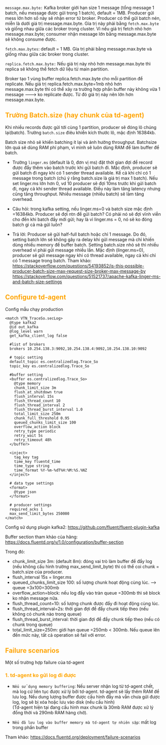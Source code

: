 `message.max.byte:` Kafka broker giới hạn size 1 message (tổng message 1 batch, nếu message được gửi trong 1 batch), default = 1MB. Producer gửi mess lớn hơn số này sẽ nhận error từ broker. Producer có thể gửi batch nén, miễn là dưới giá trị message.max.byte. Gía trị này phải bằng `fetch.max.byte` và giống nhau giữa các broker trong cluster. Vì nếu giá trị fetch nhỏ hơn message.max.byte; consumer nhận message lớn bằng message.max.byte sẽ không consume được.

`fetch.max.bytes`: default = 1 MB. Gía trị phải bằng message.max.byte và giống nhau giữa các broker trong cluster. 

`replica.fetch.max.byte:` Nếu giá trị này nhỏ hơn message.max.byte thì replica sẽ không thể fetch dữ liệu từ main partition.

Broker tạo 1 vùng buffer replica.fetch.max.byte cho mỗi partition để replicate. Nếu giá trị replica.fetch.max.byte=1mb nhỏ hơn message.max.byte thì có thể xảy ra trường hợp phần buffer này không vừa 1 message ---> ko replicate được. Từ đó giá trị này nên lớn hơn message.max.byte.

<h2 style="color:orange">Trường Batch.size (hay chunk của td-agent)</h2>

Khi nhiều records được gửi tới cùng 1 partition, producer sẽ đóng lô chúng lại(batch). Trường `batch.size` điêu khiển kích thước lô, mặc định 16384kb. 

Batch size nhỏ sẽ khiến batching ít lại và ảnh hưởng throughput. Batchsize lớn quá sẽ dùng RAM phí phạm, vì mình sẽ luôn dùng RAM để làm buffer để batch.

- Trường `linger.ms` (default là 0, đơn vị ms) đặt thời gian đợi để record được đẩy thêm vào batch trước khi gửi batch đi. Mặc định, producer sẽ gửi batch đi ngay khi có 1 sender thread available. Kể cả khi chỉ có 1 message trong batch (chú ý rằng batch.size là giá trị max 1 batch). Nếu set linger.ms lớn hơn 0, vd 10 producer sẽ đợi 10ms trước khi gửi batch đi, ngay cả khi sender thread available. Điều này làm tăng latency nhưng cũng tăng throughput. Nhiều message (nhiều batch) sẽ làm tăng overhead.

- Câu hỏi: trong kafka setting, nếu linger.ms=0 và batch size mặc định =16384kb. Producer sẽ đợi ntn để gửi batch? Có phải nó sẽ đợi vĩnh viễn cho đến khi batch đầy mới gửi; hay là vì linger.ms = 0, nó sẽ ko đóng batch gì cả mà gửi luôn?
- Trả lời: Producer sẽ gửi half-full batch hoặc chỉ 1 message. Do đó, setting batch lớn sẽ không gây ra delay khi gửi message mà chỉ khiến dùng nhiều memory để buffer batch. Setting batch.size nhỏ sẽ thì nhiều overhead vì phải gửi message nhiều lần. Mặc định (linger.ms=0), producer sẽ gửi message ngay khi có thread available, ngay cả khi chỉ có 1 message trong batch.
Tham khảo: https://stackoverflow.com/questions/54193852/is-this-possible-producer-batch-size-max-request-size-broker-max-message-by
https://stackoverflow.com/questions/51521737/apache-kafka-linger-ms-and-batch-size-settings

<h2 style="color:orange">Configure td-agent</h2>
Config mẫu chạy production

    <match VTN_TraceSo.secLog>
      @type kafka2
      @id out_kafka
      @log_level warn
      get_kafka_client_log false

      #list of brokers
      brokers 10.254.138.3:9092,10.254.138.4:9092,10.254.138.10:9092

      # topic setting
      default_topic es.centralizedlog.Trace_So
      topic_key es.centralizedlog.Trace_So

      #buffer setting
      <buffer es.centralizedlog.Trace_So>
        @type memory
        chunk_limit_size 3m
        flush_at_shutdown true
        flush_interval 15s
        flush_thread_count 10
        flush_thread_interval 2
        flush_thread_burst_interval 1.0
        total_limit_size 250m
        chunk_full_threshold 0.95
        queued_chunks_limit_size 100
        overflow_action block
        retry_type periodic
        retry_wait 5s
        retry_timeout 48h
      </buffer>

      <inject>
        tag_key tag
        time_key fluentd_time
        time_type string
        time_format %Y-%m-%dT%H:%M:%S.%NZ
      </inject>

      # data type settings
      <format>
        @type json
      </format>

      # producer settings
      required_acks 1
      max_send_limit_bytes 250000
    </match>

Config sử dụng plugin kafka2: https://github.com/fluent/fluent-plugin-kafka

Buffer section tham khảo của hãng: https://docs.fluentd.org/v/1.0/configuration/buffer-section

Trong đó:
- chunk_limit_size 3m: (default 8m): đóng vai trò làm buffer để đẩy log (nếu không cấu hình trường max_send_limit_byte) thì có thể coi chunk = batch.size của producer.
- flush_interval 15s = linger.ms
- queued_chunks_limit_size 100: số lượng chunk hoạt động cùng lúc. --> queue =3x100=300mb
- overflow_action=block: nếu log đẩy vào tràn queue =300mb thì sẽ block ko nhận message nữa.
- flush_thread_count=10: số lượng chunk được đẩy đi hoạt động cùng lúc.
- flush_thread_interval=2s: thời gian đợi để đẩy chunk tiếp theo (nếu không có chunk nào trong queue)
- flush_thread_burst_interval: thời gian đợi để đẩy chunk tiếp theo (nếu có chunk trong queue)
- total_limit_size=250m: giới hạn queue =250mb < 300mb. Nếu queue lên đến mức này, tất cả operation sẽ fail với error.
<h2 style="color:orange">Failure scenarios</h2>
Một số trường hợp failure của td-agent
<h3 style="color:orange">1. td-agent ko gửi log đi được</h3>

- `Nếu sử dụng memory buffering`: Nếu server nhận log từ td-agent chết, mà log cứ liên tục được xử lý bởi td-agent. td-agent sẽ lấy thêm RAM để lưu log. Nếu dung lượng buffer được cấu hình đầy mà vẫn chưa gửi được log, log sẽ bị xóa hoặc lưu vào disk (nếu cấu hình)<br> (Td-agent hiện tại đang cấu hình max chunk là 30mb RAM được xử lý đồng thời và 290mb RAM hàng chờ).

- `Nếu đã lưu log vào buffer memory mà td-agent tự nhiên sập`: mất log trong phần buffer

Tham khảo: https://docs.fluentd.org/deployment/failure-scenarios